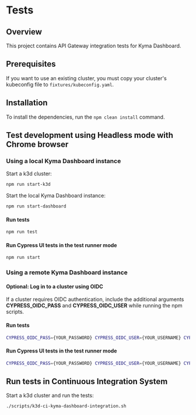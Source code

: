 # Tests

## Overview

This project contains API Gateway integration tests for Kyma Dashboard.

## Prerequisites

If you want to use an existing cluster, you must copy your cluster's kubeconfig file to `fixtures/kubeconfig.yaml`.

## Installation

To install the dependencies, run the `npm clean install` command.

## Test development using Headless mode with Chrome browser

### Using a local Kyma Dashboard instance

Start a k3d cluster:

```bash
npm run start-k3d
```

Start the local Kyma Dashboard instance:

```bash
npm run start-dashboard
```

#### Run tests

```bash
npm run test
```

#### Run Cypress UI tests in the test runner mode

```bash
npm run start
```

### Using a remote Kyma Dashboard instance

#### Optional: Log in to a cluster using OIDC

If a cluster requires OIDC authentication, include the additional arguments **CYPRESS_OIDC_PASS** and **CYPRESS_OIDC_USER** while running the npm scripts.

#### Run tests
```bash
CYPRESS_OIDC_PASS={YOUR_PASSWORD} CYPRESS_OIDC_USER={YOUR_USERNAME} CYPRESS_DOMAIN={REMOTE_CLUSTER_DASHBOARD_DOMAIN} npm run test
```

#### Run Cypress UI tests in the test runner mode

```bash
CYPRESS_OIDC_PASS={YOUR_PASSWORD} CYPRESS_OIDC_USER={YOUR_USERNAME} CYPRESS_DOMAIN={REMOTE_CLUSTER_DASHBOARD_DOMAIN} npm run start
```

## Run tests in Continuous Integration System

Start a k3d cluster and run the tests:

```bash
./scripts/k3d-ci-kyma-dashboard-integration.sh
```
